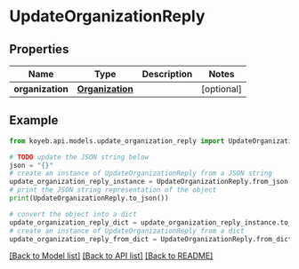# UpdateOrganizationReply


## Properties

Name | Type | Description | Notes
------------ | ------------- | ------------- | -------------
**organization** | [**Organization**](Organization.md) |  | [optional] 

## Example

```python
from koyeb.api.models.update_organization_reply import UpdateOrganizationReply

# TODO update the JSON string below
json = "{}"
# create an instance of UpdateOrganizationReply from a JSON string
update_organization_reply_instance = UpdateOrganizationReply.from_json(json)
# print the JSON string representation of the object
print(UpdateOrganizationReply.to_json())

# convert the object into a dict
update_organization_reply_dict = update_organization_reply_instance.to_dict()
# create an instance of UpdateOrganizationReply from a dict
update_organization_reply_from_dict = UpdateOrganizationReply.from_dict(update_organization_reply_dict)
```
[[Back to Model list]](../README.md#documentation-for-models) [[Back to API list]](../README.md#documentation-for-api-endpoints) [[Back to README]](../README.md)


